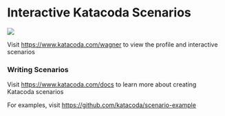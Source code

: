 # Interactive Katacoda Scenarios

[![](http://shields.katacoda.com/katacoda/wagner/count.svg)](https://www.katacoda.com/wagner "Get your profile on Katacoda.com")

Visit https://www.katacoda.com/wagner to view the profile and interactive scenarios

### Writing Scenarios
Visit https://www.katacoda.com/docs to learn more about creating Katacoda scenarios

For examples, visit https://github.com/katacoda/scenario-example
